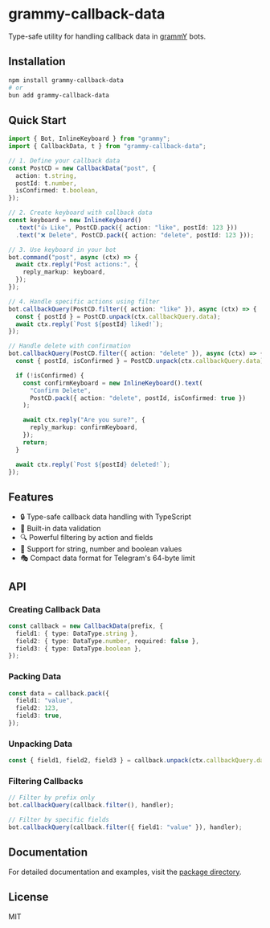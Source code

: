 # grammy-callback-data

Type-safe utility for handling callback data in [grammY](https://grammy.dev/) bots.

## Installation

```bash
npm install grammy-callback-data
# or
bun add grammy-callback-data
```

## Quick Start

```typescript
import { Bot, InlineKeyboard } from "grammy";
import { CallbackData, t } from "grammy-callback-data";

// 1. Define your callback data
const PostCD = new CallbackData("post", {
  action: t.string,
  postId: t.number,
  isConfirmed: t.boolean,
});

// 2. Create keyboard with callback data
const keyboard = new InlineKeyboard()
  .text("👍 Like", PostCD.pack({ action: "like", postId: 123 }))
  .text("❌ Delete", PostCD.pack({ action: "delete", postId: 123 }));

// 3. Use keyboard in your bot
bot.command("post", async (ctx) => {
  await ctx.reply("Post actions:", {
    reply_markup: keyboard,
  });
});

// 4. Handle specific actions using filter
bot.callbackQuery(PostCD.filter({ action: "like" }), async (ctx) => {
  const { postId } = PostCD.unpack(ctx.callbackQuery.data);
  await ctx.reply(`Post ${postId} liked!`);
});

// Handle delete with confirmation
bot.callbackQuery(PostCD.filter({ action: "delete" }), async (ctx) => {
  const { postId, isConfirmed } = PostCD.unpack(ctx.callbackQuery.data);

  if (!isConfirmed) {
    const confirmKeyboard = new InlineKeyboard().text(
      "Confirm Delete",
      PostCD.pack({ action: "delete", postId, isConfirmed: true })
    );

    await ctx.reply("Are you sure?", {
      reply_markup: confirmKeyboard,
    });
    return;
  }

  await ctx.reply(`Post ${postId} deleted!`);
});
```

## Features

- 🔒 Type-safe callback data handling with TypeScript
- 🎯 Built-in data validation
- 🔍 Powerful filtering by action and fields
- 💪 Support for string, number and boolean values
- 🎭 Compact data format for Telegram's 64-byte limit

## API

### Creating Callback Data

```typescript
const callback = new CallbackData(prefix, {
  field1: { type: DataType.string },
  field2: { type: DataType.number, required: false },
  field3: { type: DataType.boolean },
});
```

### Packing Data

```typescript
const data = callback.pack({
  field1: "value",
  field2: 123,
  field3: true,
});
```

### Unpacking Data

```typescript
const { field1, field2, field3 } = callback.unpack(ctx.callbackQuery.data);
```

### Filtering Callbacks

```typescript
// Filter by prefix only
bot.callbackQuery(callback.filter(), handler);

// Filter by specific fields
bot.callbackQuery(callback.filter({ field1: "value" }), handler);
```

## Documentation

For detailed documentation and examples, visit the [package directory](./).

## License

MIT
